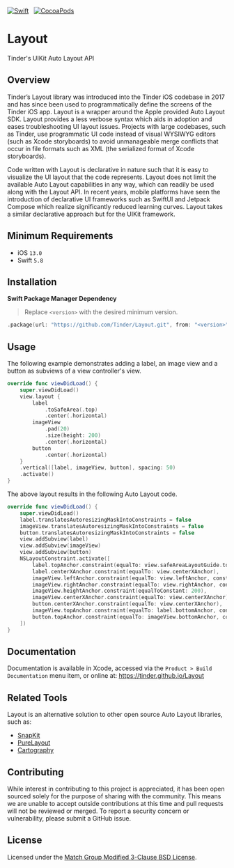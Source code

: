 [![Swift](https://github.com/Tinder/Layout/actions/workflows/swift.yml/badge.svg?event=push)](https://github.com/Tinder/Layout/actions/workflows/swift.yml)
&nbsp;
[![CocoaPods](https://github.com/Tinder/Layout/actions/workflows/cocoapods.yml/badge.svg?event=push)](https://github.com/Tinder/Layout/actions/workflows/cocoapods.yml)

# Layout

Tinder's UIKit Auto Layout API

## Overview

Tinder’s Layout library was introduced into the Tinder iOS codebase in 2017 and has since been used to programmatically define the screens of the Tinder iOS app. Layout is a wrapper around the Apple provided Auto Layout SDK. Layout provides a less verbose syntax which aids in adoption and eases troubleshooting UI layout issues. Projects with large codebases, such as Tinder, use programmatic UI code instead of visual WYSIWYG editors (such as Xcode storyboards) to avoid unmanageable merge conflicts that occur in file formats such as XML (the serialized format of Xcode storyboards).

Code written with Layout is declarative in nature such that it is easy to visualize the UI layout that the code represents. Layout does not limit the available Auto Layout capabilities in any way, which can readily be used along with the Layout API. In recent years, mobile platforms have seen the introduction of declarative UI frameworks such as SwiftUI and Jetpack Compose which realize significantly reduced learning curves. Layout takes a similar declarative approach but for the UIKit framework.

## Minimum Requirements

- iOS `13.0`
- Swift `5.8`

## Installation

**Swift Package Manager Dependency**

> Replace `<version>` with the desired minimum version.

```swift
.package(url: "https://github.com/Tinder/Layout.git", from: "<version>")
```

## Usage

The following example demonstrates adding a label, an image view and a button as subviews of a view controller's view.

```swift
override func viewDidLoad() {
    super.viewDidLoad()
    view.layout {
        label
            .toSafeArea(.top)
            .center(.horizontal)
        imageView
            .pad(20)
            .size(height: 200)
            .center(.horizontal)
        button
            .center(.horizontal)
    }
    .vertical([label, imageView, button], spacing: 50)
    .activate()
}
```

The above layout results in the following Auto Layout code.

```swift
override func viewDidLoad() {
    super.viewDidLoad()
    label.translatesAutoresizingMaskIntoConstraints = false
    imageView.translatesAutoresizingMaskIntoConstraints = false
    button.translatesAutoresizingMaskIntoConstraints = false
    view.addSubview(label)
    view.addSubview(imageView)
    view.addSubview(button)
    NSLayoutConstraint.activate([
        label.topAnchor.constraint(equalTo: view.safeAreaLayoutGuide.topAnchor),
        label.centerXAnchor.constraint(equalTo: view.centerXAnchor),
        imageView.leftAnchor.constraint(equalTo: view.leftAnchor, constant: 20),
        imageView.rightAnchor.constraint(equalTo: view.rightAnchor, constant: -20),
        imageView.heightAnchor.constraint(equalToConstant: 200),
        imageView.centerXAnchor.constraint(equalTo: view.centerXAnchor),
        button.centerXAnchor.constraint(equalTo: view.centerXAnchor),
        imageView.topAnchor.constraint(equalTo: label.bottomAnchor, constant: 50),
        button.topAnchor.constraint(equalTo: imageView.bottomAnchor, constant: 50)
    ])
}
```

## Documentation

Documentation is available in Xcode, accessed via the `Product > Build Documentation` menu item, or online at: https://tinder.github.io/Layout

## Related Tools

Layout is an alternative solution to other open source Auto Layout libraries, such as:

- [SnapKit](https://github.com/SnapKit/SnapKit)
- [PureLayout](https://github.com/PureLayout/PureLayout)
- [Cartography](https://github.com/robb/Cartography)

## Contributing

While interest in contributing to this project is appreciated, it has been open sourced solely for the purpose of sharing with the community. This means we are unable to accept outside contributions at this time and pull requests will not be reviewed or merged. To report a security concern or vulnerability, please submit a GitHub issue.

## License

Licensed under the [Match Group Modified 3-Clause BSD License](https://github.com/Tinder/Layout/blob/main/LICENSE).
